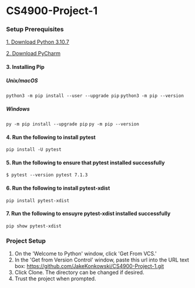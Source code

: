 # CS4900-Project-1

### Setup Prerequisites
[1. Download Python 3.10.7](https://www.python.org/downloads/)

[2. Download PyCharm](https://www.jetbrains.com/pycharm/)

#### 3. Installing Pip

##### Unix/macOS
`python3 -m pip install --user --upgrade pip`
`python3 -m pip --version`

##### Windows
`py -m pip install --upgrade pip`
`py -m pip --version`

#### 4. Run the following to install pytest
`pip install -U pytest`

#### 5. Run the following to ensure that pytest installed successfully
`$ pytest --version
pytest 7.1.3`

#### 6. Run the following to install pytest-xdist
`pip install pytest-xdist`

#### 7. Run the following to ensuyre pytest-xdist installed successfully
`pip show pytest-xdist`

### Project Setup
1. On the 'Welcome to Python' window, click 'Get From VCS.'
2. In the 'Get from Version Control' window, paste this url into the URL text box: https://github.com/JakeKonkowski/CS4900-Project-1.git
3. Click Clone. The directory can be changed if desired.
4. Trust the project when prompted.
